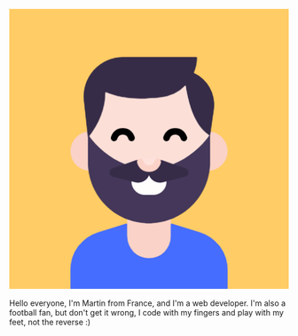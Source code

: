 ![Cover](https://github.com/MartinFerret/MartinFerret/blob/main/avatar.png)


Hello everyone, I'm Martin from France, and I'm a web developer. I'm also a football fan, but don't get it wrong, I code with my fingers and play with my feet, not the reverse :)
